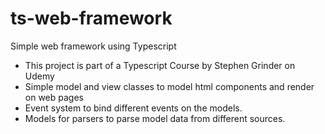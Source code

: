 # ts-web-framework
Simple web framework using Typescript


- This project is part of a Typescript Course by Stephen Grinder on Udemy
- Simple model and view classes to model html components and render on web pages
- Event system to bind different events on the models. 
- Models for parsers to parse model data from different sources.
